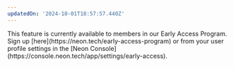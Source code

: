 ```yaml
---
updatedOn: '2024-10-01T18:57:57.440Z'
---
```


<Admonition type="comingSoon" title="Feature coming soon">
This feature is currently available to members in our Early Access Program. Sign up [here](https://neon.tech/early-access-program) or from your user profile settings in the [Neon Console](https://console.neon.tech/app/settings/early-access).
</Admonition>
